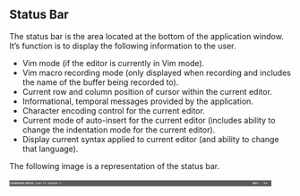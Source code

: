 ## Status Bar

The status bar is the area located at the bottom of the application window.  It’s function is to display the following information to the user.

- Vim mode (if the editor is currently in Vim mode).
- Vim macro recording mode (only displayed when recording and includes the name of the buffer being recorded to).
- Current row and column position of cursor within the current editor.
- Informational, temporal messages provided by the application.
- Character encoding control for the current editor.
- Current mode of auto-insert for the current editor (includes ability to change the indentation mode for the current editor).
- Display current syntax applied to current editor (and ability to change that language).

The following image is a representation of the status bar.

![Status Bar](assets/Status-Bar.png "Status Bar")
